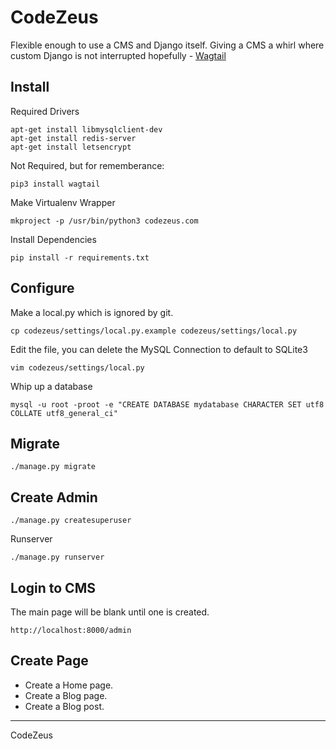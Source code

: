 # CodeZeus

Flexible enough to use a CMS and Django itself.
Giving a CMS a whirl where custom Django is not interrupted hopefully - [Wagtail](http://wagtail.io)

## Install

Required Drivers
```
apt-get install libmysqlclient-dev
apt-get install redis-server
apt-get install letsencrypt
```

Not Required, but for rememberance:
```
pip3 install wagtail
```

Make Virtualenv Wrapper
```
mkproject -p /usr/bin/python3 codezeus.com
```

Install Dependencies
```
pip install -r requirements.txt
```

## Configure
Make a local.py which is ignored by git.
```
cp codezeus/settings/local.py.example codezeus/settings/local.py
```

Edit the file, you can delete the MySQL Connection to default to SQLite3
```
vim codezeus/settings/local.py
```

Whip up a database
```
mysql -u root -proot -e "CREATE DATABASE mydatabase CHARACTER SET utf8 COLLATE utf8_general_ci"
```

## Migrate
```
./manage.py migrate
```

## Create Admin
```
./manage.py createsuperuser
```

Runserver
```
./manage.py runserver
```

## Login to CMS
The main page will be blank until one is created.

```
http://localhost:8000/admin
```

## Create Page

- Create a Home page.
- Create a Blog page.
- Create a Blog post.

---

CodeZeus
